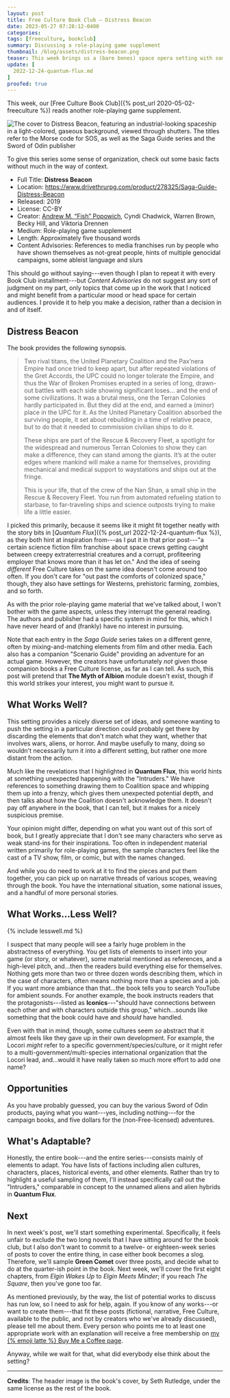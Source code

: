 ```yaml
---
layout: post
title: Free Culture Book Club — Distress Beacon
date: 2023-05-27 07:28:12-0400
categories:
tags: [freeculture, bookclub]
summary: Discussing a role-playing game supplement
thumbnail: /blog/assets/distress-beacon.png
teaser: This week brings us a (bare bones) space opera setting with some horror elements.
update: [
  2022-12-24-quantum-flux.md
]
proofed: true
---
```


This week, our [Free Culture Book Club]({% post_url 2020-05-02-freeculture %}) reads another role-playing game supplement.

![The cover to Distress Beacon, featuring an industrial-looking spaceship in a light-colored, gaseous background, viewed through shutters.  The titles refer to the Morse code for SOS, as well as the Saga Guide series and the Sword of Odin publisher](/blog/assets/distress-beacon.png "That poor ship looks broken to me, like someone made it out of old (upright) pianos and didn't bother to clean the knickknacks off the top.")

To give this series some sense of organization, check out some basic facts without much in the way of context.

 * Full Title:  **Distress Beacon**
 * Location:  <https://www.drivethrurpg.com/product/278325/Saga-Guide-Distress-Beacon>
 * Released:  2019
 * License:  CC-BY
 * Creator:  [Andrew M. “Fish” Popowich](https://www.behance.net/andrewmpopowich), Cyndi Chadwick, Warren Brown, Becky Hill, and Viktoria Drennen
 * Medium:  Role-playing game supplement
 * Length:  Approximately five thousand words
 * Content Advisories:  References to media franchises run by people who have shown themselves as not-great people, hints of multiple genocidal campaigns, some ableist language and slurs

This should go without saying---even though I plan to repeat it with every Book Club installment---but *Content Advisories* do not suggest any sort of judgment on my part, only topics that come up in the work that I noticed and might benefit from a particular mood or head space for certain audiences.  I provide it to help you make a decision, rather than a decision in and of itself.

## Distress Beacon

The book provides the following synopsis.

 > Two rival titans, the United Planetary Coalition and the Pax’nera Empire had once tried to keep apart, but after repeated violations of the Gret Accords, the UPC could no longer tolerate the Empire, and thus the War of Broken Promises erupted in a series of long, drawn-out battles with each side showing significant loses... and the end of some civilizations.  It was a brutal mess, one the Terran Colonies hardly participated in. But they did at the end, and earned a (minor) place in the UPC for it. As the United Planetary Coalition absorbed the surviving people, it set about rebuilding in a time of relative peace, but to do that it needed to commission civilian ships to do it.
 >
 > These ships are part of the Rescue & Recovery Fleet, a spotlight for the widespread and numerous Terran Colonies to show they can make a difference, they can stand among the giants. It’s at the outer edges where mankind will make a name for themselves, providing mechanical and medical support to waystations and ships out at the fringe.
 >
 > This is your life, that of the crew of the Nan Shan, a small ship in the Rescue & Recovery Fleet.  You run from automated refueling station to starbase, to far-traveling ships and science outposts trying to make life a little easier.

I picked this primarily, because it seems like it might fit together neatly with the story bits in [*Quantum Flux*]({% post_url 2022-12-24-quantum-flux %}), as they both hint at inspiration from---as I put it in that prior post---"a certain science fiction film franchise about space crews getting caught between creepy extraterrestrial creatures and a corrupt, profiteering employer that knows more than it has let on."  And the idea of seeing *different* Free Culture takes on the same idea doesn't come around too often.  If you don't care for "out past the comforts of colonized space," though, they also have settings for Westerns, prehistoric farming, zombies, and so forth.

As with the prior role-playing game material that we've talked about, I won't bother with the game aspects, unless they interrupt the general reading.  The authors and publisher had a specific system in mind for this, which I have never heard of and (frankly) have no interest in pursuing.

Note that each entry in the *Saga Guide* series takes on a different genre, often by mixing-and-matching elements from film and other media.  Each also has a companion "Scenario Guide" providing an adventure for an actual game.  However, the creators have unfortunately *not* given those companion books a Free Culture license, as far as I can tell.  As such, this post will pretend that **The Myth of Albion** module doesn't exist, though if this world strikes your interest, you might want to pursue it.

## What Works Well?

This setting provides a nicely diverse set of ideas, and someone wanting to push the setting in a particular direction could probably get there by discarding the elements that don't match what they want, whether that involves wars, aliens, or horror.  And maybe usefully to many, doing so wouldn't necessarily turn it into a different setting, but rather one more distant from the action.

Much like the revelations that I highlighted in **Quantum Flux**, this world hints at something unexpected happening with the "Intruders."  We have references to something drawing them to Coalition space and whipping them up into a frenzy, which gives them unexpected potential depth, and then talks about how the Coalition doesn't acknowledge them.  It doesn't pay off anywhere in the book, that I can tell, but it makes for a nicely suspicious premise.

Your opinion might differ, depending on what you want out of this sort of book, but I greatly appreciate that I don't see many characters who serve as weak stand-ins for their inspirations.  Too often in independent material written primarily for role-playing games, the sample characters feel like the cast of a TV show, film, or comic, but with the names changed.

And while you do need to work at it to find the pieces and put them together, you can pick up on narrative threads of various scopes, weaving through the book.  You have the international situation, some national issues, and a handful of more personal stories.

## What Works...Less Well?

{% include lesswell.md %}

I suspect that many people will see a fairly huge problem in the abstractness of everything.  You get lists of elements to insert into your game (or story, or whatever), some material mentioned as references, and a high-level pitch, and...then the readers build everything else for themselves.  Nothing gets more than two or three dozen words describing them, which in the case of characters, often means nothing more than a species and a job.  If you want more ambiance than that...the book tells you to search YouTube for ambient sounds.  For another example, the book instructs readers that the protagonists---listed as **Iconics**---"should have connections between each other and with characters outside this group," which...sounds like something that the book could have and *should* have handled.

Even with that in mind, though, some cultures seem *so* abstract that it almost feels like they gave up in their own development.  For example, the Locori *might* refer to a specific government/species/culture, or it might refer to a multi-government/multi-species international organization that the Locori lead, and...would it have really taken so much more effort to add one name?

## Opportunities

As you have probably guessed, you can buy the various Sword of Odin products, paying what you want---yes, including nothing---for the campaign books, and five dollars for the (non-Free-licensed) adventures.

## What's Adaptable?

Honestly, the entire book---and the entire series---consists mainly of elements to adapt.  You have lists of factions including alien cultures, characters, places, historical events, and other elements.  Rather than try to highlight a useful sampling of them, I'll instead specifically call out the "Intruders," comparable in concept to the unnamed aliens and alien hybrids in **Quantum Flux**.

## Next

In next week's post, we'll start something experimental.  Specifically, it feels unfair to exclude the two long novels that I have sitting around for the book club, but I also don't want to commit to a twelve- or eighteen-week series of posts to cover the entire thing, in case either book becomes a slog.  Therefore, we'll sample **Green Comet** over three posts, and decide what to do at the quarter-ish point in the book.  Next week, we'll cover the first eight chapters, from *Elgin Wakes Up* to *Elgin Meets Minder*; if you reach *The Square*, then you've gone too far.

As mentioned previously, by the way, the list of potential works to discuss has run low, so I need to ask for help, again.  If you know of any works---or want to create them---that fit these posts (fictional, narrative, Free Culture, available to the public, and not by creators who we've already discussed), please tell me about them.  Every person who points me to at least one appropriate work with an explanation will receive a free membership on [my {% emoji latte %} Buy Me a Coffee page](https://buymeacoffee.com/jcolag).

Anyway, while we wait for that, what did everybody else think about the setting?

* * *

**Credits**:  The header image is the book's cover, by Seth Rutledge, under the same license as the rest of the book.

